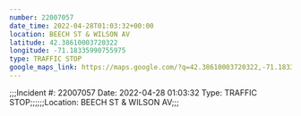 ```yaml
---
number: 22007057
date_time: 2022-04-28T01:03:32+00:00
location: BEECH ST & WILSON AV
latitude: 42.38610003720322
longitude: -71.18335990755975
type: TRAFFIC STOP
google_maps_link: https://maps.google.com/?q=42.38610003720322,-71.18335990755975
---
```


;;;Incident #: 22007057  Date: 2022-04-28 01:03:32   Type: TRAFFIC STOP;;;;;;Location: BEECH ST & WILSON AV;;;
